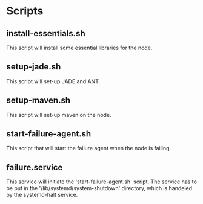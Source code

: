 # Scripts
## install-essentials.sh
This script will install some essential libraries for the node.

## setup-jade.sh
This script will set-up JADE and ANT.

## setup-maven.sh
This script will set-up maven on the node.

## start-failure-agent.sh
This script that will start the failure agent when the node is failing.

## failure.service
This service will initiate the 'start-failure-agent.sh' script. The service has to be put in the '/lib/systemd/system-shutdown' directory, which is handeled by the systemd-halt service.